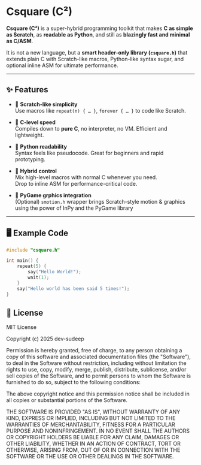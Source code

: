 # Csquare (C²)

**Csquare (C²)** is a super-hybrid programming toolkit that makes **C as simple as Scratch**, as **readable as Python**, and still as **blazingly fast and minimal as C/ASM**.  

It is not a new language, but a **smart header-only library (`csquare.h`)** that extends plain C with Scratch-like macros, Python-like syntax sugar, and optional inline ASM for ultimate performance.

---

## ✨ Features

- 🔹 **Scratch-like simplicity**  
  Use macros like `repeat(n) { … }`, `forever { … }` to code like Scratch.

- 🔹 **C-level speed**  
  Compiles down to **pure C**, no interpreter, no VM. Efficient and lightweight.

- 🔹 **Python readability**  
  Syntax feels like pseudocode. Great for beginners and rapid prototyping.

- 🔹 **Hybrid control**  
  Mix high-level macros with normal C whenever you need.  
  Drop to inline ASM for performance-critical code.

- 🔹 **PyGame grphics integration**  
  (Optional) `smotion.h` wrapper brings Scratch-style motion & graphics using the power of InPy and the PyGame library

---

## 🖥️ Example Code

```c
#include "csquare.h"

int main() {
    repeat(5) {
        say("Hello World!");
        wait(1);
    }
    say("Hello world has been said 5 times!");
}
```
## 🔑 License
MIT License

Copyright (c) 2025 dev-sudeep

Permission is hereby granted, free of charge, to any person obtaining a copy
of this software and associated documentation files (the "Software"), to deal
in the Software without restriction, including without limitation the rights
to use, copy, modify, merge, publish, distribute, sublicense, and/or sell
copies of the Software, and to permit persons to whom the Software is
furnished to do so, subject to the following conditions:

The above copyright notice and this permission notice shall be included in all
copies or substantial portions of the Software.

THE SOFTWARE IS PROVIDED "AS IS", WITHOUT WARRANTY OF ANY KIND, EXPRESS OR
IMPLIED, INCLUDING BUT NOT LIMITED TO THE WARRANTIES OF MERCHANTABILITY,
FITNESS FOR A PARTICULAR PURPOSE AND NONINFRINGEMENT. IN NO EVENT SHALL THE
AUTHORS OR COPYRIGHT HOLDERS BE LIABLE FOR ANY CLAIM, DAMAGES OR OTHER
LIABILITY, WHETHER IN AN ACTION OF CONTRACT, TORT OR OTHERWISE, ARISING FROM,
OUT OF OR IN CONNECTION WITH THE SOFTWARE OR THE USE OR OTHER DEALINGS IN THE
SOFTWARE.

